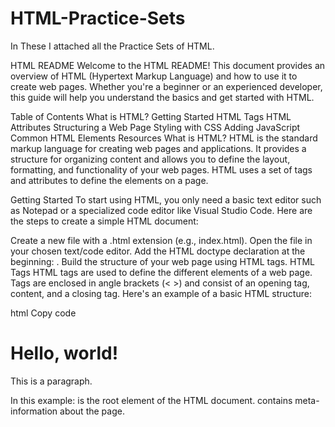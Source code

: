 # HTML-Practice-Sets
In These I attached all the Practice Sets of HTML.



HTML README
Welcome to the HTML README! This document provides an overview of HTML (Hypertext Markup Language) and how to use it to create web pages. Whether you're a beginner or an experienced developer, this guide will help you understand the basics and get started with HTML.

Table of Contents
What is HTML?
Getting Started
HTML Tags
HTML Attributes
Structuring a Web Page
Styling with CSS
Adding JavaScript
Common HTML Elements
Resources
What is HTML?
HTML is the standard markup language for creating web pages and applications. It provides a structure for organizing content and allows you to define the layout, formatting, and functionality of your web pages. HTML uses a set of tags and attributes to define the elements on a page.

Getting Started
To start using HTML, you only need a basic text editor such as Notepad or a specialized code editor like Visual Studio Code. Here are the steps to create a simple HTML document:

Create a new file with a .html extension (e.g., index.html).
Open the file in your chosen text/code editor.
Add the HTML doctype declaration at the beginning: <!DOCTYPE html>.
Build the structure of your web page using HTML tags.
HTML Tags
HTML tags are used to define the different elements of a web page. Tags are enclosed in angle brackets (< >) and consist of an opening tag, content, and a closing tag. Here's an example of a basic HTML structure:

html
Copy code
<!DOCTYPE html>
<html>
  <head>
    <title>Page Title</title>
  </head>
  <body>
    <h1>Hello, world!</h1>
    <p>This is a paragraph.</p>
  </body>
</html>
In this example:

<html> is the root element of the HTML document.
<head> contains meta-information about the page.
<title> sets the title displayed in the browser's title bar.
<body> contains the visible content of the web page.
<h1> defines a heading, and <p> defines a paragraph.
HTML Attributes
HTML attributes provide additional information about HTML elements. They are placed within the opening tag and consist of a name and a value. For example:

In this <a> tag, the href attribute specifies the destination URL. Attributes can be used to control the appearance, behavior, and functionality of elements.

Structuring a Web Page
HTML provides various tags to structure the content on a web page. Some commonly used tags include:

<h1> to <h6>: Headings of different levels.
<p>: Paragraph.
<ul>: Unordered list.
<ol>: Ordered list.
<li>: List item.
<div>: Generic container.
<span>: Inline container.
<header>, <nav>, <main>, <footer>: Sections of a page.
By using these tags appropriately, you can create well-organized and semantically meaningful web pages.

Styling with CSS
HTML is responsible for the structure and content of a web page, while CSS (Cascading Style Sheets) is used to control its appearance. You can add CSS styles to your HTML document using the
